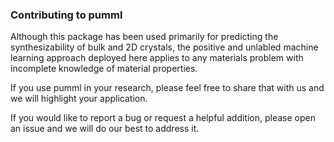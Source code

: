 ### Contributing to pumml

Although this package has been used primarily for predicting the synthesizability of bulk and 2D crystals, the positive and unlabled machine learning approach deployed here applies to any materials problem with incomplete knowledge of material properties. 

If you use pumml in your research, please feel free to share that with us and we will highlight your application.

If you would like to report a bug or request a helpful addition, please open an issue and we will do our best to address it.

